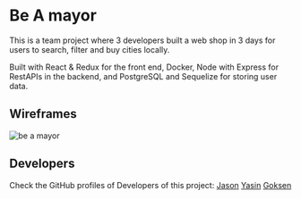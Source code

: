 # Be A mayor

This is a team project where 3 developers built a web shop in 3 days for users to search, filter and buy cities locally. 

Built with React & Redux for the front end, Docker, Node with Express for RestAPIs in the backend, and PostgreSQL and Sequelize for storing user data.

## Wireframes
![be a mayor](https://ibb.co/6RPqLmj)

## Developers

Check the GitHub profiles of Developers of this project:
[Jason](https://github.com/JasonNelemans)
[Yasin](https://github.com/chasin87)
[Goksen](https://github.com/GoksenCodes)
